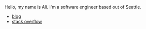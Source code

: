 Hello, my name is Ali. I'm a software engineer based out of Seattle. 

- [blog](https://www.aliraza.gg)
- [stack overflow](https://stackoverflow.com/users/8122970/ali-raza)

